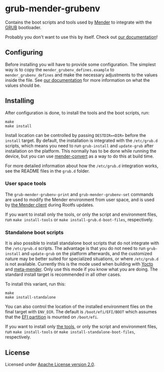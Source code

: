 grub-mender-grubenv
===================

Contains the boot scripts and tools used by
[Mender](https://github.com/mendersoftware/mender) to integrate with the
[GRUB](https://www.gnu.org/software/grub/) bootloader.

Probably you don't want to use this by itself. Check out [our
documentation](https://docs.mender.io/)!


Configuring
-----------

Before installing you will have to provide some configuration. The simplest way
is to copy the `mender_grubenv_defines.example` to `mender_grubenv_defines` and
make the necessary adjustments to the values inside the file. See [our
documentation](https://docs.mender.io/) for more information on what the values
should be.

Installing
----------

After configuration is done, to install the tools and the boot scripts, run:

```
make
make install
```

Install location can be controlled by passing `DESTDIR=<DIR>` before the
`install` target. By default, the installation is integrated with the
`/etc/grub.d` scripts, which means you need to run `grub-install` and
`update-grub` after installation on the platform. This normally has to be done
while running the device, but you can use
[mender-convert](https://github.com/mendersoftware/mender-convert) as a way to
do this at build time.

For more detailed information about how the `/etc/grub.d` integration works, see
the README files in the `grub.d` folder.

### User space tools

The `grub-mender-grubenv-print` and `grub-mender-grubenv-set` commands are used
to modify the Mender environment from user space, and is used by [the Mender
client](https://github.com/mendersoftware/mender) during Rootfs updates.

If you want to install only the tools, or only the script and environment files,
run `make install-tools` or `make install-grub.d-boot-files`, respectively.

### Standalone boot scripts

It is also possible to install standalone boot scripts that do not integrate
with the `/etc/grub.d` scripts. The advantage is that you do not need to run
`grub-install` and `update-grub` on the platform afterwards, and the customized
nature may be better suited for specialized situations, or where `/etc/grub.d`
is not available. Currently this is the mode used when building with
[Yocto](https://www.yoctoproject.org/) and
[meta-mender](https://github.com/mendersoftware/meta-mender). Only use this mode
if you know what you are doing. The standard install target is recommended in
all other cases.

To install this variant, run this:

```
make
make install-standalone
```

You can also control the location of the installed environment files on the
final target with `ENV_DIR`. The default is `/boot/efi/EFI/BOOT` which assumes
that the [EFI
partition](https://en.wikipedia.org/wiki/Unified_Extensible_Firmware_Interface)
is mounted on `/boot/efi`.

If you want to install only [the tools](#user-space-tools), or only the script
and environment files, run `make install-tools` or `make
install-standalone-boot-files`, respectively.


License
-------

Licensed under [Apache License version 2.0](LICENSE).
